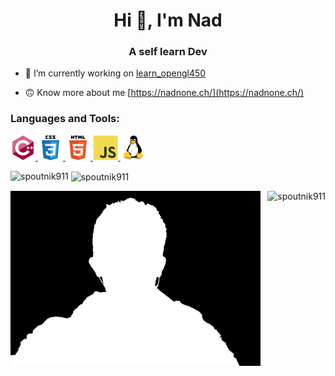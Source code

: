 <h1 align="center">Hi 👋, I'm Nad</h1>
<h3 align="center">A self learn Dev</h3>

- 🔭 I’m currently working on [learn_opengl450](https://github.com/spoutnik911/learn_opengl450)

- 🙃 Know more about me [https://nadnone.ch/](https://nadnone.ch/)

<h3 align="left">Languages and Tools:</h3>
<p align="left"> <a href="https://www.w3schools.com/cpp/" target="_blank"> <img src="https://raw.githubusercontent.com/devicons/devicon/master/icons/cplusplus/cplusplus-original.svg" alt="cplusplus" width="40" height="40"/> </a> <a href="https://www.w3schools.com/css/" target="_blank"> <img src="https://raw.githubusercontent.com/devicons/devicon/master/icons/css3/css3-original-wordmark.svg" alt="css3" width="40" height="40"/> </a> <a href="https://www.w3.org/html/" target="_blank"> <img src="https://raw.githubusercontent.com/devicons/devicon/master/icons/html5/html5-original-wordmark.svg" alt="html5" width="40" height="40"/> </a> <a href="https://developer.mozilla.org/en-US/docs/Web/JavaScript" target="_blank"> <img src="https://raw.githubusercontent.com/devicons/devicon/master/icons/javascript/javascript-original.svg" alt="javascript" width="40" height="40"/> </a> <a href="https://www.linux.org/" target="_blank"> <img src="https://raw.githubusercontent.com/devicons/devicon/master/icons/linux/linux-original.svg" alt="linux" width="40" height="40"/> </a> </p>

<p><img align="left" src="https://github-readme-stats.vercel.app/api/top-langs?username=spoutnik911&show_icons=true&locale=fr&layout=compact" alt="spoutnik911" /></p>

<p>&nbsp;<img align="center" src="https://github-readme-stats.vercel.app/api?username=spoutnik911&show_icons=true&locale=en" alt="spoutnik911" /></p>

<p><img align="right" src="https://github-readme-streak-stats.herokuapp.com/?user=spoutnik911" alt="spoutnik911" /></p>

<p><img align="center" src="res\960-720-max.png" width="400" height="280"/></p>